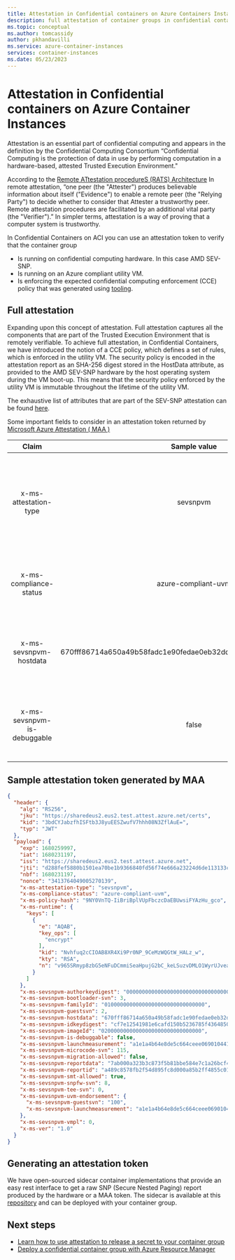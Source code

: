 ```yaml
---
title: Attestation in Confidential containers on Azure Containers Instances 
description: full attestation of container groups in confidential containers on Azure Container Instances  
ms.topic: conceptual
ms.author: tomcassidy
author: pkhandavilli
ms.service: azure-container-instances
services: container-instances
ms.date: 05/23/2023
---
```


# Attestation in Confidential containers on Azure Container Instances 

Attestation is an essential part of confidential computing and appears in the definition by the Confidential Computing Consortium “Confidential Computing is the protection of data in use by performing computation in a hardware-based, attested Trusted Execution Environment."

According to the [Remote ATtestation procedureS (RATS) Architecture](https://www.ietf.org/rfc/rfc9334.html) In remote attestation, “one peer (the "Attester") produces believable information about itself ("Evidence") to enable a remote peer (the "Relying Party") to decide whether to consider that Attester a trustworthy peer. Remote attestation procedures are facilitated by an additional vital party (the "Verifier").” In simpler terms, attestation is a way of proving that a computer system is trustworthy. 

In Confidential Containers on ACI you can use an attestation token to verify that the container group

- Is running on confidential computing hardware. In this case AMD SEV-SNP.
- Is running on an Azure compliant utility VM.
- Is enforcing the expected confidential computing enforcement (CCE) policy that was generated using [tooling](https://github.com/Azure/azure-cli-extensions/blob/main/src/confcom/azext_confcom/README.md).

## Full attestation 

Expanding upon this concept of attestation. Full attestation captures all the components that are part of the Trusted Execution Environment that is remotely verifiable. To achieve full attestation, in Confidential Containers, we have introduced the notion of a CCE policy, which defines a set of rules, which is enforced in the utility VM. The security policy is encoded in the attestation report as an SHA-256 digest stored in the HostData attribute, as provided to the AMD SEV-SNP hardware by the host operating system during the VM boot-up. This means that the security policy enforced by the utility VM is immutable throughout the lifetime of the utility VM.

The exhaustive list of attributes that are part of the SEV-SNP attestation can be found [here](https://www.amd.com/system/files/TechDocs/56860.pdf).

Some important fields to consider in an attestation token returned by [Microsoft Azure Attestation ( MAA )](/azure/attestation/overview) 

|            Claim            |                           Sample value                           |                                           Description                                           |
|:---------------------------:|:----------------------------------------------------------------:|:-----------------------------------------------------------------------------------------------:|
| x-ms-attestation-type       | sevsnpvm                                                         | String value that describes the attestation type. For example, in this scenario sevsnp hardware |
| x-ms-compliance-status      | azure-compliant-uvm                                              | Compliance status of the utility VM that runs the container group.                              |
| x-ms-sevsnpvm-hostdata      | 670fff86714a650a49b58fadc1e90fedae0eb32dd51e34931c1e7a1839c08f6f | Hash of the CCE policy that was generated using tooling during deployment.                      |
| x-ms-sevsnpvm-is-debuggable | false                                                            | Flag to indicate whether the underlying hardware is running in debug mode                       |

## Sample attestation token generated by MAA

```json
{
  "header": {
    "alg": "RS256",
    "jku": "https://sharedeus2.eus2.test.attest.azure.net/certs",
    "kid": "3bdCYJabzfhISFtb3J8yuEESZwufV7hhh08N3ZflAuE=",
    "typ": "JWT"
  },
  "payload": {
    "exp": 1680259997,
    "iat": 1680231197,
    "iss": "https://sharedeus2.eus2.test.attest.azure.net",
    "jti": "d288fef5880b1501ea70be1b9366840fd56f74e666a23224d6de113133cbd8d5",
    "nbf": 1680231197,
    "nonce": "3413764049005270139",
    "x-ms-attestation-type": "sevsnpvm",
    "x-ms-compliance-status": "azure-compliant-uvm",
    "x-ms-policy-hash": "9NY0VnTQ-IiBriBplVUpFbczcDaEBUwsiFYAzHu_gco",
    "x-ms-runtime": {
      "keys": [
        {
          "e": "AQAB",
          "key_ops": [
            "encrypt"
          ],
          "kid": "Nvhfuq2cCIOAB8XR4Xi9Pr0NP_9CeMzWQGtW_HALz_w",
          "kty": "RSA",
          "n": "v965SRmyp8zbG5eNFuDCmmiSeaHpujG2bC_keLSuzvDMLO1WyrUJveaa5bzMoO0pA46pXkmbqHisozVzpiNDLCo6d3z4TrGMeFPf2APIMu-RSrzN56qvHVyIr5caWfHWk-FMRDwAefyNYRHkdYYkgmFK44hhUdtlCAKEv5UQpFZjvh4iI9jVBdGYMyBaKQLhjI5WIh-QG6Za5sSuOCFMnmuyuvN5DflpLFz595Ss-EoBIY-Nil6lCtvcGgR-IbjUYHAOs5ajamTzgeO8kx3VCE9HcyKmyUZsiyiF6IDRp2Bpy3NHTjIz7tmkpTHx7tHnRtlfE2FUv0B6i_QYl_ZA5Q"
        }
      ]
    },
    "x-ms-sevsnpvm-authorkeydigest": "000000000000000000000000000000000000000000000000000000000000000000000000000000000000000000000000",
    "x-ms-sevsnpvm-bootloader-svn": 3,
    "x-ms-sevsnpvm-familyId": "01000000000000000000000000000000",
    "x-ms-sevsnpvm-guestsvn": 2,
    "x-ms-sevsnpvm-hostdata": "670fff86714a650a49b58fadc1e90fedae0eb32dd51e34931c1e7a1839c08f6f",
    "x-ms-sevsnpvm-idkeydigest": "cf7e12541981e6cafd150b5236785f4364850e2c4963825f9ab1d8091040aea0964bb9a8835f966bdc174d9ad53b4582",
    "x-ms-sevsnpvm-imageId": "02000000000000000000000000000000",
    "x-ms-sevsnpvm-is-debuggable": false,
    "x-ms-sevsnpvm-launchmeasurement": "a1e1a4b64e8de5c664ceee069010441f74cf039065b5b847e82b9d1a7629aaf33d5591c6b18cee48a4dde481aa88d0fb",
    "x-ms-sevsnpvm-microcode-svn": 115,
    "x-ms-sevsnpvm-migration-allowed": false,
    "x-ms-sevsnpvm-reportdata": "7ab000a323b3c873f5b81bbe584e7c1a26bcf40dc27e00f8e0d144b1ed2d14f10000000000000000000000000000000000000000000000000000000000000000",
    "x-ms-sevsnpvm-reportid": "a489c8578fb2f54d895fc8d000a85b2ff4855c015e4fb7216495c4dba4598345",
    "x-ms-sevsnpvm-smt-allowed": true,
    "x-ms-sevsnpvm-snpfw-svn": 8,
    "x-ms-sevsnpvm-tee-svn": 0,
    "x-ms-sevsnpvm-uvm-endorsement": {
      "x-ms-sevsnpvm-guestsvn": "100",
      "x-ms-sevsnpvm-launchmeasurement": "a1e1a4b64e8de5c664ceee069010441f74cf039065b5b847e82b9d1a7629aaf33d5591c6b18cee48a4dde481aa88d0fb"
    },
    "x-ms-sevsnpvm-vmpl": 0,
    "x-ms-ver": "1.0"
  }
}
```
## Generating an attestation token 

We have open-sourced sidecar container implementations that provide an easy rest interface to get a raw SNP (Secure Nested Paging) report produced by the hardware or a MAA token. The sidecar is available at this [repository](https://github.com/microsoft/confidential-sidecar-containers) and can be deployed with your container group. 

## Next steps

- [Learn how to use attestation to release a secret to your container group](/azure/confidential-computing/skr-flow-confidential-containers-azure-container-instance)
- [Deploy a confidential container group with Azure Resource Manager](./container-instances-tutorial-deploy-confidential-containers-cce-arm.md)
